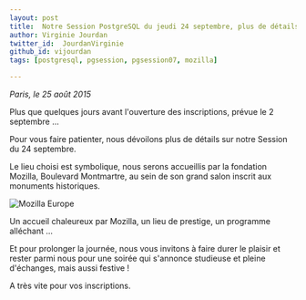 ```yaml
---
layout: post
title:  Notre Session PostgreSQL du jeudi 24 septembre, plus de détails !
author: Virginie Jourdan
twitter_id:  JourdanVirginie
github_id: vijourdan
tags: [postgresql, pgsession, pgsession07, mozilla]

---
```

*Paris, le 25 août 2015*

Plus que quelques jours avant l'ouverture des inscriptions, prévue le 2 septembre ...


<!--MORE-->


Pour vous faire patienter, nous dévoilons plus de détails sur notre Session du 24 septembre.

Le lieu choisi est symbolique, nous serons accueillis par la fondation Mozilla, Boulevard Montmartre, au sein de son grand salon inscrit aux monuments historiques.

![Mozilla Europe](https://raw.githubusercontent.com/dalibo/blog/gh-pages/img/mozilla-europe-paris1.jpg)


Un accueil chaleureux par Mozilla, un lieu de prestige, un programme alléchant ... 

Et pour prolonger la journée, nous vous invitons à faire durer le plaisir et rester parmi nous pour une soirée qui s'annonce studieuse et pleine d'échanges, mais aussi festive !

A très vite pour vos inscriptions.
